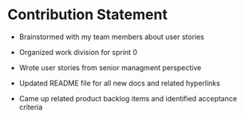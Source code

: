 # Contribution Statement

+ Brainstormed with my team members about user stories

+ Organized work division for sprint 0

+ Wrote user stories from senior managment perspective 

+ Updated README file for all new docs and related hyperlinks

+ Came up related product backlog items and identified acceptance criteria
